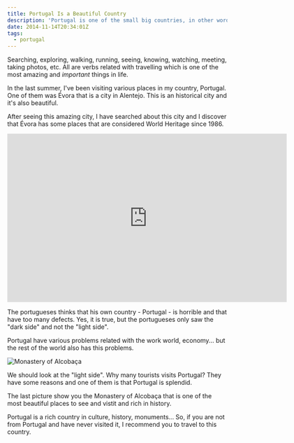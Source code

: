 ```yaml
---
title: Portugal Is a Beautiful Country
description: 'Portugal is one of the small big countries, in other words, Portugal have too many things to offer: history, monuments, culture, beauty!'
date: 2014-11-14T20:34:01Z
tags:
  - portugal
---
```


Searching, exploring, walking, running, seeing, knowing, watching, meeting, taking photos, etc. All are verbs related with travelling which is one of the most amazing and *important* things in life.

<!--more-->

In the last summer, I've been visiting various places in my country, Portugal. One of them was Évora that is a city in Alentejo. This is an historical city and it's also beautiful.

After seeing this amazing city, I have searched about this city and I discover that Évora has some places that are considered World Heritage since 1986.

<iframe class="youtube-player" type="text/html" width="640" height="385" src="https://www.youtube-nocookie.com/embed/nXWNG55qUDY" allowfullscreen frameborder="0"></iframe>

The portugueses thinks that his own country - Portugal - is horrible and that have too many defects. Yes, it is true, but the portugueses only saw the "dark side" and not the "light side".

Portugal have various problems related with the work world, economy... but the rest of the world also has this problems.

![Monastery of Alcobaça](cdn:/2014-11-mosteiro-alcobaca "Monastery of Alcobaça")

We should look at the "light side". Why many tourists visits Portugal? They have some reasons and one of them is that Portugal is splendid.

The last picture show you the Monastery of Alcobaça that is one of the most beautiful places to see and vistit and rich in history.

Portugal is a rich country in culture, history, monuments... So, if you are not from Portugal and have never visited it, I recommend you to travel to this country.
